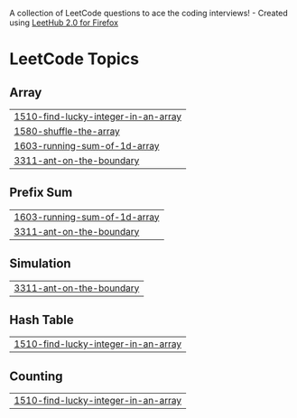 A collection of LeetCode questions to ace the coding interviews! - Created using [LeetHub 2.0 for Firefox](https://github.com/maitreya2954/LeetHub-2.0-Firefox)
<!---LeetCode Topics Start-->
# LeetCode Topics
## Array
|  |
| ------- |
| [1510-find-lucky-integer-in-an-array](https://github.com/SashaPrylutskyy/LeetCode_DSA/tree/master/1510-find-lucky-integer-in-an-array) |
| [1580-shuffle-the-array](https://github.com/SashaPrylutskyy/LeetCode_DSA/tree/master/1580-shuffle-the-array) |
| [1603-running-sum-of-1d-array](https://github.com/SashaPrylutskyy/LeetCode_DSA/tree/master/1603-running-sum-of-1d-array) |
| [3311-ant-on-the-boundary](https://github.com/SashaPrylutskyy/LeetCode_DSA/tree/master/3311-ant-on-the-boundary) |
## Prefix Sum
|  |
| ------- |
| [1603-running-sum-of-1d-array](https://github.com/SashaPrylutskyy/LeetCode_DSA/tree/master/1603-running-sum-of-1d-array) |
| [3311-ant-on-the-boundary](https://github.com/SashaPrylutskyy/LeetCode_DSA/tree/master/3311-ant-on-the-boundary) |
## Simulation
|  |
| ------- |
| [3311-ant-on-the-boundary](https://github.com/SashaPrylutskyy/LeetCode_DSA/tree/master/3311-ant-on-the-boundary) |
## Hash Table
|  |
| ------- |
| [1510-find-lucky-integer-in-an-array](https://github.com/SashaPrylutskyy/LeetCode_DSA/tree/master/1510-find-lucky-integer-in-an-array) |
## Counting
|  |
| ------- |
| [1510-find-lucky-integer-in-an-array](https://github.com/SashaPrylutskyy/LeetCode_DSA/tree/master/1510-find-lucky-integer-in-an-array) |
<!---LeetCode Topics End-->